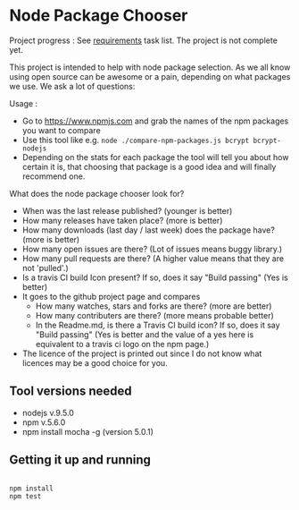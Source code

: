 # Node Package Chooser

Project progress : See [requirements](Documentation/Requirements.md) task list. The project is not complete yet. 

This project is intended to help with node package selection. 
As we all know using open source can be awesome or a pain, depending on what packages we use. We ask a lot of questions:

Usage : 
  - Go to https://www.npmjs.com and grab the names of the npm packages you want to compare
  - Use this tool like e.g. `node ./compare-npm-packages.js bcrypt bcrypt-nodejs` 
  - Depending on the stats for each package the tool will tell you about how certain it is, that choosing that package is a good idea and will finally recommend one.

What does the node package chooser look for?
  - When was the last release published? (younger is better)
  - How many releases have taken place? (more is better)
  - How many downloads (last day / last week) does the package have? (more is better)
  - How many open issues are there? (Lot of issues means buggy library.)
  - How many pull requests are there? (A higher value means that they are not 'pulled'.)
  - Is a travis CI build Icon present? If so, does it say "Build passing" (Yes is better)
  - It goes to the github project page and compares
     - How many watches, stars and forks are there? (more are better)
     - How many contributers are there? (more means probable better)
     - In the Readme.md, is there a Travis CI build icon? If so, does it say "Build passing" (Yes is better and the value of a yes here is equivalent to a travis ci logo on the npm page.)
  - The licence of the project is printed out since I do not know what licences may be a good choice for you.

## Tool versions needed

 - nodejs v.9.5.0
 - npm v.5.6.0
 - npm install mocha -g (version 5.0.1)

## Getting it up and running

```bash

npm install
npm test

```